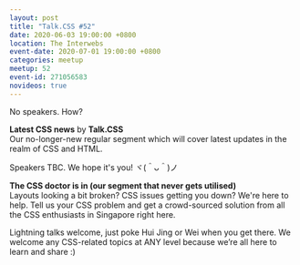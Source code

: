 ```yaml
---
layout: post
title: "Talk.CSS #52"
date: 2020-06-03 19:00:00 +0800
location: The Interwebs
event-date: 2020-07-01 19:00:00 +0800
categories: meetup
meetup: 52
event-id: 271056583
novideos: true
---
```

No speakers. How? 

**Latest CSS news** by **Talk.CSS**  
Our no-longer-new regular segment which will cover latest updates in the realm of CSS and HTML.

Speakers TBC. We hope it's you! <span class="o-kaomoji">ヾ(＾ᴗ＾)ノ</span>

**The CSS doctor is in (our segment that never gets utilised)**  
Layouts looking a bit broken? CSS issues getting you down? We're here to help. Tell us your CSS problem and get a crowd-sourced solution from all the CSS enthusiasts in Singapore right here.

Lightning talks welcome, just poke Hui Jing or Wei when you get there. We welcome any CSS-related topics at ANY level because we’re all here to learn and share :)
